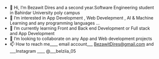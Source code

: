 - 👋 Hi, I’m Bezawit Dires and a second year.Software Engineering student in Bahirdar University poly campus
- 👀 I’m interested in App Development , Web Develepment , AI & Machine Learning and any programming languages ...
- 🌱 I’m currently learning Front and Back end Development or Full stack and App Development 
- 💞️ I’m looking to collaborate on any App and Web development projects
- 📫 How to reach me____ email account___ BezawitDires@gmail.com and ___Instagram ____ @___belziia_05


<!---
bezawit-05/bezawit-05 is a ✨ special ✨ repository because its `README.md` (this file) appears on your GitHub profile.
You can click the Preview link to take a look at your changes.
--->
